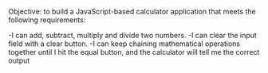 Objective: to build a JavaScript-based calculator application that meets the following requirements:

-I can add, subtract, multiply and divide two numbers.
-I can clear the input field with a clear button.
-I can keep chaining mathematical operations together until I hit the equal button, and the calculator will tell me the correct output

